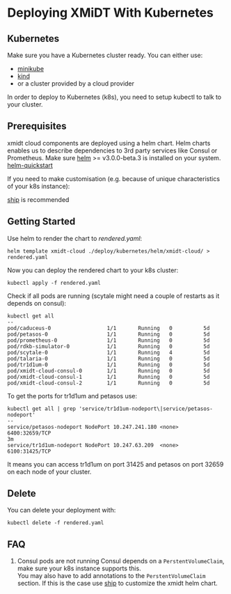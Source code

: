 # Deploying XMiDT With Kubernetes

## Kubernetes

Make sure you have a Kubernetes cluster ready.
You can either use:
* [minikube](https://kubernetes.io/docs/setup/learning-environment/minikube/)
* [kind](https://github.com/kubernetes-sigs/kind)
* or a cluster provided by a cloud provider

In order to deploy to Kubernetes (k8s), you need to setup kubectl to talk to your cluster.    

## Prerequisites 
xmidt cloud components are deployed using a helm chart. Helm charts enables us to describe dependencies to 3rd party services like Consul or Prometheus.
Make sure [helm](https://github.com/helm/helm) >= v3.0.0-beta.3 is installed on your system. [helm-quickstart](https://v3.helm.sh/docs/intro/quickstart/)

If you need to make customisation (e.g. because of unique characteristics of your k8s instance):

[ship](https://github.com/replicatedhq/ship) is recommended

## Getting Started
Use helm to render the chart to *rendered.yaml*:
```
helm template xmidt-cloud ./deploy/kubernetes/helm/xmidt-cloud/ > rendered.yaml
```

Now you can deploy the rendered chart to your k8s cluster:
```
kubectl apply -f rendered.yaml
```

Check if all pods are running (scytale might need a couple of restarts as it depends on consul):

```
kubectl get all
--
pod/caduceus-0                  1/1       Running   0          5d
pod/petasos-0                   1/1       Running   0          5d
pod/prometheus-0                1/1       Running   0          5d
pod/rdkb-simulator-0            1/1       Running   0          5d
pod/scytale-0                   1/1       Running   4          5d
pod/talaria-0                   1/1       Running   0          5d
pod/tr1d1um-0                   1/1       Running   0          5d
pod/xmidt-cloud-consul-0        1/1       Running   0          5d
pod/xmidt-cloud-consul-1        1/1       Running   0          5d
pod/xmidt-cloud-consul-2        1/1       Running   0          5d
```

To get the ports for tr1d1um and petasos use:
```
kubectl get all | grep 'service/tr1d1um-nodeport\|service/petasos-nodeport'
--
service/petasos-nodeport NodePort 10.247.241.180 <none>  6400:32659/TCP                                                                     3m
service/tr1d1um-nodeport NodePort 10.247.63.209  <none>  6100:31425/TCP 
```
It means you can access tr1d1um on port 31425 and petasos on port 32659 on each node of your cluster.


## Delete
You can delete your deployment with:
```
kubectl delete -f rendered.yaml
```

## FAQ

1. Consul pods are not running
Consul depends on a `PerstentVolumeClaim`, make sure your k8s instance supports this.    
You may also have to add annotations to the `PerstentVolumeClaim` section.
If this is the case use [ship](https://github.com/replicatedhq/ship) to customize the xmidt helm chart.